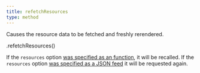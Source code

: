 ```yaml
---
title: refetchResources
type: method
---
```


Causes the resource data to be fetched and freshly rerendered.

<div class='spec' markdown='1'>
.refetchResources()
</div>

If the `resources` option [was specified as an function](resources-function), it will be recalled. If the `resources` option [was specified as a JSON feed](resources-json-feed) it will be requested again.
